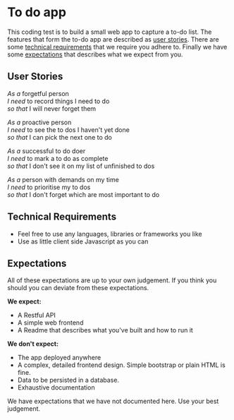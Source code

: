 # To do app

This coding test is to build a small web app to capture a to-do list. The 
features that form the to-do app are described as [user stories]. There are 
some [technical requirements] that we require you adhere to. Finally we have 
some [expectations] that describes what we expect from you.


## User Stories

*As a* forgetful person  
*I need* to record things I need to do  
*so that* I will never forget them

*As a* proactive person  
*I need* to see the to dos I haven't yet done  
*so that* I can pick the next one to do

*As a* successful to do doer  
*I need* to mark a to do as complete  
*so that* I don't see it on my list of unfinished to dos

*As a* person with demands on my time  
*I need* to prioritise my to dos  
*so that* I don't forget which are most important to do


## Technical Requirements

- Feel free to use any languages, libraries or frameworks you like
- Use as little client side Javascript as you can


## Expectations

All of these expectations are up to your own judgement. If you think you should
you can deviate from these expectations.

**We expect:**
- A Restful API
- A simple web frontend
- A Readme that describes what you've built and how to run it

**We don't expect:**
- The app deployed anywhere
- A complex, detailed frontend design. Simple bootstrap or plain HTML is fine.
- Data to be persisted in a database.
- Exhaustive documentation

We have expectations that we have not documented here. Use your best judgement.

[user stories]: #user-stories
[technical requirements]: #technical-requirements
[expectations]: #expectations
